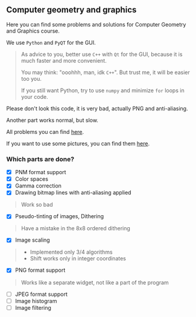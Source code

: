 ## Computer geometry and graphics

Here you can find some problems and solutions for Computer Geometry and Graphics course.

We use `Python` and `PyQT` for the GUI.

> As advice to you, better use `C++` with `Qt` for the GUI, because it is much faster and more convenient.
>
> You may think: "ooohhh, man, idk `C++`". But trust me, it will be easier too you.
>
> If you still want Python, try to use `numpy` and minimize `for` loops in your code.

Please don't look this code, it is very bad, actually PNG and anti-aliasing.

Another part works normal, but slow.

All problems you can find [here](./docs/problems.pdf).

If you want to use some pictures, you can find them [here](./docs/images).

### Which parts are done?

- [x] PNM format support
- [x] Color spaces
- [x] Gamma correction
- [x] Drawing bitmap lines with anti-aliasing applied
> Work so bad
- [x] Pseudo-tinting of images, Dithering
> Have a mistake in the 8x8 ordered dithering
- [x] Image scaling
> - Implemented only 3/4 algorithms
> - Shift works only in integer coordinates
- [x] PNG format support
> Works like a separate widget, not like a part of the program
- [ ] JPEG format support
- [ ] Image histogram
- [ ] Image filtering
